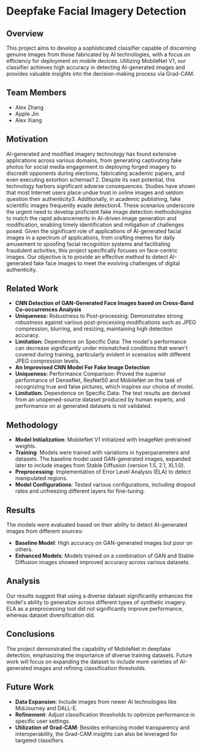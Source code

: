 # Deepfake Facial Imagery Detection

## Overview
This project aims to develop a sophisticated classifier capable of discerning genuine images from those fabricated by AI technologies, with a focus on efficiency for deployment on mobile devices. Utilizing MobileNet V1, our classifier achieves high accuracy in detecting AI-generated images and provides valuable insights into the decision-making process via Grad-CAM.

## Team Members
- Alex Zhang
- Apple Jin
- Alex Xiang

## Motivation
AI-generated and modified imagery technology has found extensive applications across various domains, from generating captivating fake photos for social media engagement to deploying forged imagery to discredit opponents during elections, fabricating academic papers, and even executing extortion schemas1 2. Despite its vast potential, this technology harbors significant adverse consequences. Studies have shown that most Internet users place undue trust in online images and seldom question their authenticity3. Additionally, in academic publishing, fake scientific images frequently evade detection4. These scenarios underscore the urgent need to develop proficient fake image detection methodologies to match the rapid advancements in AI-driven image generation and modification, enabling timely identification and mitigation of challenges posed.
Given the significant role of applications of AI-generated facial images in a spectrum of applications, from crafting memes for daily amusement to spoofing facial recognition systems and facilitating fraudulent activities, this project specifically focuses on face-centric images. Our objective is to provide an effective method to detect AI-generated fake face images to meet the evolving challenges of digital authenticity.

## Related Work
- **CNN Detection of GAN-Generated Face Images based on Cross-Band Co-occurrences Analysis**
- **Uniqueness:** Robustness to Post-processing: Demonstrates strong robustness against various
post-processing modifications such as JPEG compression, blurring, and resizing, maintaining high detection accuracy.
- **Limitation:** Dependence on Specific Data: The model's performance can decrease significantly under mismatched conditions that weren't covered during training, particularly evident in scenarios with different JPEG compression levels.
- **An Improvised CNN Model For Fake Image Detection**
- **Uniqueness:** Performance Comparison: Proved the superior performance of DenseNet, ResNet50 and MobileNet on the task of recognizing true and false pictures, which inspires our choice of model.
- **Limitation:** Dependence on Specific Data: The test results are derived from an unopened-source dataset produced by human experts, and performance on ai generated datasets is not validated.

## Methodology
- **Model Initialization**: MobileNet V1 initialized with ImageNet-pretrained weights.
- **Training**: Models were trained with variations in hyperparameters and datasets. The baseline model used GAN-generated images, expanded later to include images from Stable Diffusion (version 1.5, 2.1, XL1.0).
- **Preprocessing**: Implementation of Error Level Analysis (ELA) to detect manipulated regions.
- **Model Configurations**: Tested various configurations, including dropout rates and unfreezing different layers for fine-tuning.

## Results
The models were evaluated based on their ability to detect AI-generated images from different sources:
- **Baseline Model**: High accuracy on GAN-generated images but poor on others.
- **Enhanced Models**: Models trained on a combination of GAN and Stable Diffusion images showed improved accuracy across various datasets.

## Analysis
Our results suggest that using a diverse dataset significantly enhances the model's ability to generalize across different types of synthetic imagery. ELA as a preprocessing tool did not significantly improve performance, whereas dataset diversification did.

## Conclusions
The project demonstrated the capability of MobileNet in deepfake detection, emphasizing the importance of diverse training datasets. Future work will focus on expanding the dataset to include more varieties of AI-generated images and refining classification thresholds.

## Future Work
- **Data Expansion**: Include images from newer AI technologies like MidJourney and DALL-E.
- **Refinement**: Adjust classification thresholds to optimize performance in specific user settings.
- **Utilization of Grad-CAM**: Besides enhancing model transparency and interoperability, the Grad-CAM insights can also be leveraged for targeted classifiers.
